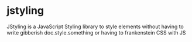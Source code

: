 # jstyling
JStyling is a JavaScript Styling library to style elements without having to write gibberish doc.style.something or having to frankenstein CSS with JS
